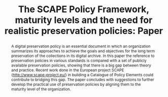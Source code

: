 ---
abstract: "A digital preservation policy is an essential document in which an organization
  summarizes its approaches to achieve the goals and objectives for the long term
  preservation of the collections in its digital archive. In this paper the reference
  to preservation policies in various standards is compared with a set of publicly
  available preservation policies, showing that there is a big gap between theory
  and practice. Recent work done in the European project SCAPE (http://www.scape-project.eu/)
  in building a Catalogue of Policy Elements could contribute to bridging this gap.
  The paper concludes with suggestions to further develop the practical use of preservation
  policies by aligning them to the maturity level of the organization. \n "
creators:
- Sierman, Barbara
date: null
document_url: https://services.phaidra.univie.ac.at/api/object/o:378126/download
grand_parent: iPRES
institutions: []
keywords:
- preservation policies
- oais
- tdr
- trac
- scape policy framework
landing_page_url: https://phaidra.univie.ac.at/o:378126
language: eng
layout: publication
license: CC BY-NC-SA 3.0 AT
notes_url: null
parent: iPRES 2014
publication_type: paper
size: 164448
slides_url: null
source_name: iPRES
title: 'The SCAPE Policy Framework, maturity levels and the need for realistic preservation
  policies: Paper '
year: 2014
---